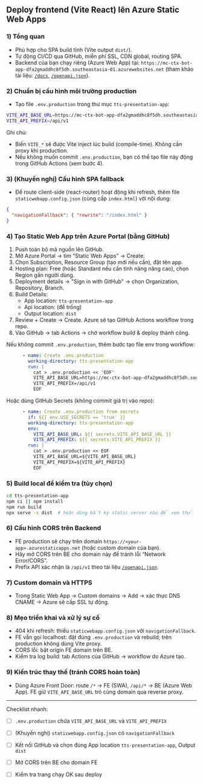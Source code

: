 ## Deploy frontend (Vite React) lên Azure Static Web Apps

### 1) Tổng quan
- Phù hợp cho SPA build tĩnh (Vite output `dist/`).
- Tự động CI/CD qua GitHub, miễn phí SSL, CDN global, routing SPA.
- Backend của bạn chạy riêng (Azure Web App) tại: `https://mc-ctx-bot-app-dfa2gmaddhc8f5dh.southeastasia-01.azurewebsites.net` (tham khảo tài liệu: [`/docs`](https://mc-ctx-bot-app-dfa2gmaddhc8f5dh.southeastasia-01.azurewebsites.net/docs), [`/openapi.json`](https://mc-ctx-bot-app-dfa2gmaddhc8f5dh.southeastasia-01.azurewebsites.net/openapi.json)).

### 2) Chuẩn bị cấu hình môi trường production
- Tạo file `.env.production` trong thư mục `tts-presentation-app`:

```bash
VITE_API_BASE_URL=https://mc-ctx-bot-app-dfa2gmaddhc8f5dh.southeastasia-01.azurewebsites.net
VITE_API_PREFIX=/api/v1
```

Ghi chú:
- Biến `VITE_*` sẽ được Vite inject lúc build (compile-time). Không cần proxy khi production.
- Nếu không muốn commit `.env.production`, bạn có thể tạo file này động trong GitHub Actions (xem bước 4).

### 3) (Khuyến nghị) Cấu hình SPA fallback
- Để route client-side (react-router) hoạt động khi refresh, thêm file `staticwebapp.config.json` (cùng cấp `index.html`) với nội dung:

```json
{
  "navigationFallback": { "rewrite": "/index.html" }
}
```

### 4) Tạo Static Web App trên Azure Portal (bằng GitHub)
1. Push toàn bộ mã nguồn lên GitHub.
2. Mở Azure Portal → tìm “Static Web Apps” → Create.
3. Chọn Subscription, Resource Group (tạo mới nếu cần), đặt tên app.
4. Hosting plan: Free (hoặc Standard nếu cần tính năng nâng cao), chọn Region gần người dùng.
5. Deployment details → "Sign in with GitHub" → chọn Organization, Repository, Branch.
6. Build Details:
   - App location: `tts-presentation-app`
   - Api location: (để trống)
   - Output location: `dist`
7. Review + Create → Create. Azure sẽ tạo GitHub Actions workflow trong repo.
8. Vào GitHub → tab Actions → chờ workflow build & deploy thành công.

Nếu không commit `.env.production`, thêm bước tạo file env trong workflow:

```yaml
      - name: Create .env.production
        working-directory: tts-presentation-app
        run: |
          cat > .env.production << 'EOF'
          VITE_API_BASE_URL=https://mc-ctx-bot-app-dfa2gmaddhc8f5dh.southeastasia-01.azurewebsites.net
          VITE_API_PREFIX=/api/v1
          EOF
```

Hoặc dùng GitHub Secrets (không commit giá trị vào repo):

```yaml
      - name: Create .env.production from secrets
        if: ${{ env.USE_SECRETS == 'true' }}
        working-directory: tts-presentation-app
        env:
          VITE_API_BASE_URL: ${{ secrets.VITE_API_BASE_URL }}
          VITE_API_PREFIX: ${{ secrets.VITE_API_PREFIX }}
        run: |
          cat > .env.production << EOF
          VITE_API_BASE_URL=${VITE_API_BASE_URL}
          VITE_API_PREFIX=${VITE_API_PREFIX}
          EOF
```

### 5) Build local để kiểm tra (tùy chọn)

```bash
cd tts-presentation-app
npm ci || npm install
npm run build
npx serve -s dist  # hoặc dùng bất kỳ static server nào để xem thử
```

### 6) Cấu hình CORS trên Backend
- FE production sẽ chạy trên domain `https://<your-app>.azurestaticapps.net` (hoặc custom domain của bạn).
- Hãy mở CORS trên BE cho domain này để tránh lỗi “Network Error/CORS”.
- Prefix API xác nhận là `/api/v1` theo tài liệu [`/openapi.json`](https://mc-ctx-bot-app-dfa2gmaddhc8f5dh.southeastasia-01.azurewebsites.net/openapi.json).

### 7) Custom domain và HTTPS
- Trong Static Web App → Custom domains → Add → xác thực DNS CNAME → Azure sẽ cấp SSL tự động.

### 8) Mẹo triển khai và xử lý sự cố
- 404 khi refresh: thiếu `staticwebapp.config.json` với `navigationFallback`.
- FE vẫn gọi localhost: đặt đúng `.env.production` và rebuild; trên production không dùng Vite proxy.
- CORS lỗi: bật origin FE domain trên BE.
- Kiểm tra log build: tab Actions của GitHub → workflow do Azure tạo.

### 9) Kiến trúc thay thế (tránh CORS hoàn toàn)
- Dùng Azure Front Door: route `/*` → FE (SWA), `/api/*` → BE (Azure Web App). FE giữ `VITE_API_BASE_URL` trỏ cùng domain qua reverse proxy.

---
Checklist nhanh:
- [ ] `.env.production` chứa `VITE_API_BASE_URL` và `VITE_API_PREFIX`
- [ ] (Khuyến nghị) `staticwebapp.config.json` có `navigationFallback`
- [ ] Kết nối GitHub và chọn đúng App location `tts-presentation-app`, Output `dist`
- [ ] Mở CORS trên BE cho domain FE
- [ ] Kiểm tra trang chạy OK sau deploy

